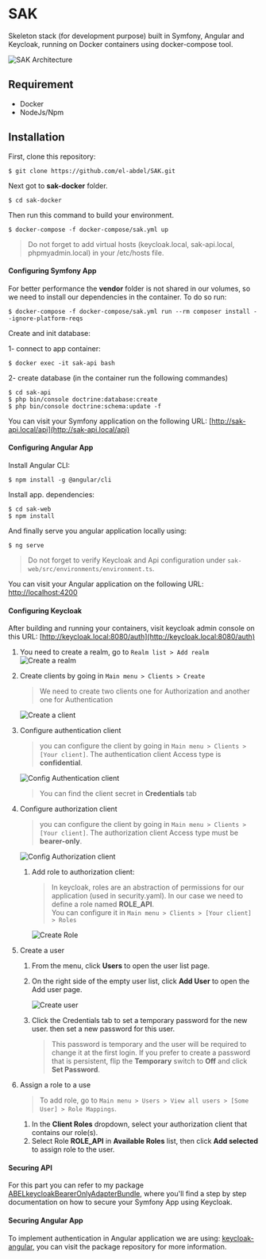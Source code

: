 # SAK

Skeleton stack (for development purpose) built in Symfony, Angular and Keycloak, running on Docker containers using docker-compose tool.


![SAK Architecture](./docs/screenshots/sak-architecture.png)

## Requirement

- Docker
- NodeJs/Npm

## Installation

First, clone this repository:

```
$ git clone https://github.com/el-abdel/SAK.git
```

Next got to **sak-docker** folder.

```
$ cd sak-docker
```

Then run this command to build your environment.

```
$ docker-compose -f docker-compose/sak.yml up
```

> Do not forget to add virtual hosts (keycloak.local, sak-api.local, phpmyadmin.local) in your /etc/hosts file.

#### Configuring Symfony App

For better performance the **vendor** folder is not shared in our volumes, so we need to install our dependencies in the container. To do so run:

```
$ docker-compose -f docker-compose/sak.yml run --rm composer install --ignore-platform-reqs
```
Create and init database:

1- connect to app container:

```
$ docker exec -it sak-api bash
```

2- create database (in the container run the following commandes)

```
$ cd sak-api
$ php bin/console doctrine:database:create
$ php bin/console doctrine:schema:update -f
```


You can visit your Symfony application on the following URL: [http://sak-api.local/api](http://sak-api.local/api) 

#### Configuring Angular App

Install Angular CLI:

```
$ npm install -g @angular/cli
```

Install app. dependencies:

```
$ cd sak-web
$ npm install
```
And finally serve you angular application locally using:

```
$ ng serve
```
> Do not forget to verify Keycloak and Api configuration under `sak-web/src/environments/environment.ts`.

You can visit your Angular application on the following URL: [http://localhost:4200](http://localhost:4200)

#### Configuring Keycloak

After building and running your containers, visit keycloak admin console on this URL: [http://keycloak.local:8080/auth](http://keycloak.local:8080/auth)

1. You need to create a realm, go to ```Realm list > Add realm```
    ![Create a realm](./docs/screenshots/create-a-realm.png)

2. Create clients by going in ```Main menu > Clients > Create```
    > We need to create two clients one for Authorization and another one for Authentication

    ![Create a client](./docs/screenshots/create-a-client.png)

3. Configure authentication client
    > you can configure the client by going in ```Main menu > Clients > [Your client]```. The authentication client Access type is **confidential**.

    ![Config Authentication client](./docs/screenshots/config-authentication-client.png)

    > You can find the client secret in **Credentials** tab

4. Configure authorization client
    > you can configure the client by going in ```Main menu > Clients > [Your client]```. The authorization client Access type must be **bearer-only**.
    
    ![Config Authorization client](./docs/screenshots/config-autorization-client.png)

    1. Add role to authorization client:

        > In keycloak, roles are an abstraction of permissions for our application (used in security.yaml). In our case we need to define a role named **ROLE_API**. <br>
        >You can configure it in ```Main menu > Clients > [Your client] > Roles```

        ![Create Role](./docs/screenshots/create-a-role.png)

5. Create a user
    1. From the menu, click **Users** to open the user list page.

    2. On the right side of the empty user list, click **Add User** to open the Add user page.

        ![Create user](./docs/screenshots/add-user.png)

    3. Click the Credentials tab to set a temporary password for the new user. then set a new password for this user.

        > This password is temporary and the user will be required to change it at the first login. If you prefer to create a password that is persistent, flip the **Temporary** switch to **Off** and click **Set Password**.

6. Assign a role to a use
    
    > To add role, go to ```Main menu > Users > View all users > [Some User] > Role Mappings```.

    1. In the **Client Roles** dropdown, select your authorization client that contains our role(s).
    2. Select Role **ROLE_API** in **Available Roles** list, then click **Add selected** to assign role to the user.


#### Securing API

For this part you can refer to my package [ABELkeycloakBearerOnlyAdapterBundle](https://github.com/el-abdel/ABELkeycloakBearerOnlyAdapterBundle), where you'll find a step by step documentation on how to secure your Symfony App using Keycloak.

#### Securing Angular App

To implement authentication in Angular application we are using: [keycloak-angular](https://github.com/mauriciovigolo/keycloak-angular), you can visit the package repository for more information.
